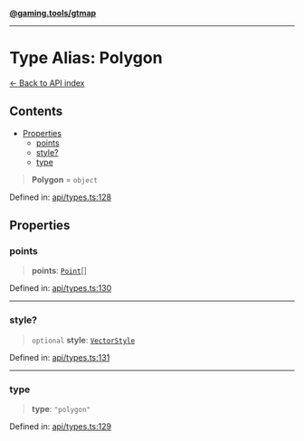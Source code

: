[**@gaming.tools/gtmap**](README.md)

***

# Type Alias: Polygon

[← Back to API index](./README.md)

## Contents

- [Properties](#properties)
  - [points](#points)
  - [style?](#style)
  - [type](#type)

> **Polygon** = `object`

Defined in: [api/types.ts:128](https://github.com/gamingtools/gt-map/blob/456675b84d19e7c9d557294c3b19a4bb0dcd9d51/packages/gtmap/src/api/types.ts#L128)

## Properties

### points

> **points**: [`Point`](TypeAlias.Point.md)[]

Defined in: [api/types.ts:130](https://github.com/gamingtools/gt-map/blob/456675b84d19e7c9d557294c3b19a4bb0dcd9d51/packages/gtmap/src/api/types.ts#L130)

***

### style?

> `optional` **style**: [`VectorStyle`](Interface.VectorStyle.md)

Defined in: [api/types.ts:131](https://github.com/gamingtools/gt-map/blob/456675b84d19e7c9d557294c3b19a4bb0dcd9d51/packages/gtmap/src/api/types.ts#L131)

***

### type

> **type**: `"polygon"`

Defined in: [api/types.ts:129](https://github.com/gamingtools/gt-map/blob/456675b84d19e7c9d557294c3b19a4bb0dcd9d51/packages/gtmap/src/api/types.ts#L129)
